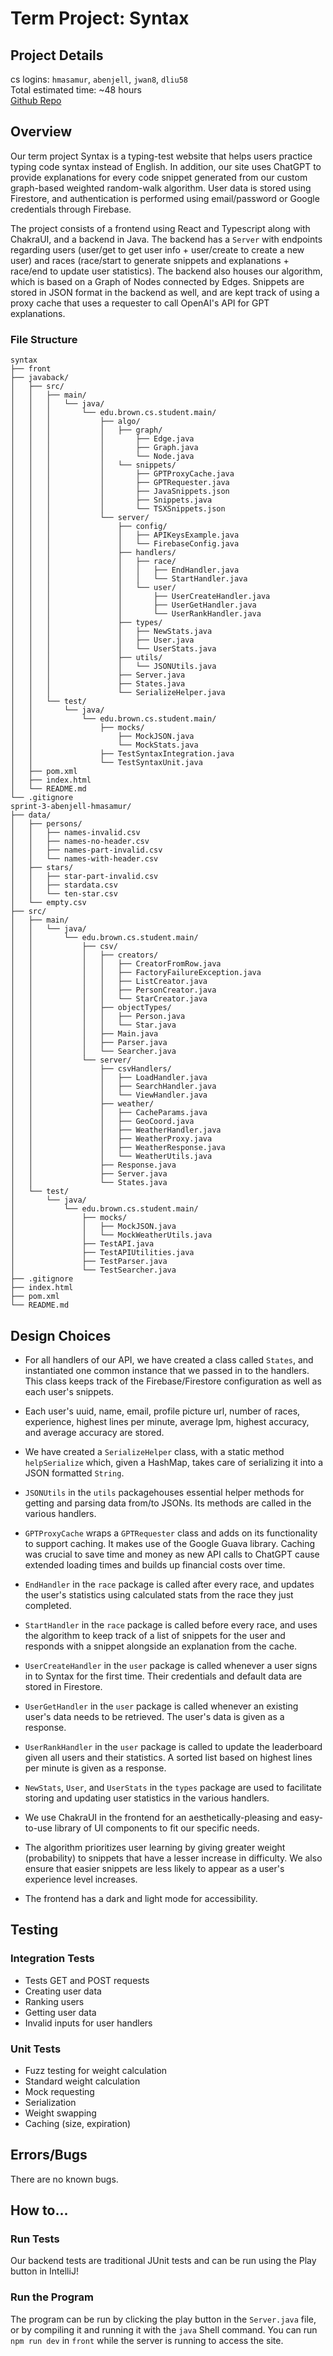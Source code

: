 # Term Project: Syntax


## Project Details
cs logins: `hmasamur`, `abenjell`, `jwan8`, `dliu58` <br />
Total estimated time: ~48 hours <br />
[Github Repo](https://github.com/Syntax-App/syntax)  <br />

## Overview
Our term project Syntax is a typing-test website that helps users practice typing code syntax
instead of English. In addition, our site uses ChatGPT to provide explanations for every code
snippet generated from our custom graph-based weighted random-walk algorithm. User data
is stored using Firestore, and authentication is performed using email/password or Google
credentials through Firebase.

The project consists of a frontend using React and Typescript along with ChakraUI, and a backend
in Java.
The backend has a `Server` with endpoints regarding users (user/get to get user info + user/create
to create a new user) and races (race/start to generate snippets and explanations + race/end
to update user statistics). The backend also houses our algorithm, which is based on a Graph
of Nodes connected by Edges. Snippets are stored in JSON format in the backend as well, and are
kept track of using a proxy cache that uses a requester to call OpenAI's API for GPT explanations.

### File Structure
```
syntax
├── front
├── javaback/
│   ├── src/
│   │   ├── main/
│   │   │   └── java/
│   │   │       └── edu.brown.cs.student.main/
│   │   │           ├── algo/
│   │   │           │   ├── graph/
│   │   │           │       ├── Edge.java
│   │   │           │       ├── Graph.java
│   │   │           │       └── Node.java
│   │   │           │   └── snippets/
│   │   │           │       ├── GPTProxyCache.java
│   │   │           │       ├── GPTRequester.java
│   │   │           │       ├── JavaSnippets.json
│   │   │           │       ├── Snippets.java
│   │   │           │       └── TSXSnippets.json
│   │   │           └── server/
│   │   │               ├── config/
│   │   │               │   ├── APIKeysExample.java
│   │   │               │   └── FirebaseConfig.java
│   │   │               ├── handlers/
│   │   │               │   ├── race/
│   │   │               │   │   ├── EndHandler.java
│   │   │               │   │   └── StartHandler.java
│   │   │               │   └── user/
│   │   │               │       ├── UserCreateHandler.java
│   │   │               │       ├── UserGetHandler.java
│   │   │               │       └── UserRankHandler.java
│   │   │               ├── types/
│   │   │               │   ├── NewStats.java
│   │   │               │   ├── User.java
│   │   │               │   └── UserStats.java
│   │   │               ├── utils/
│   │   │               │   └── JSONUtils.java
│   │   │               ├── Server.java
│   │   │               ├── States.java
│   │   │               └── SerializeHelper.java
│   │   └── test/
│   │       └── java/
│   │           └── edu.brown.cs.student.main/
│   │               ├── mocks/
│   │                   ├── MockJSON.java
│   │                   └── MockStats.java
│   │               ├── TestSyntaxIntegration.java
│   │               └── TestSyntaxUnit.java
│   ├── pom.xml
│   ├── index.html
│   └── README.md                  
└── .gitignore
sprint-3-abenjell-hmasamur/
├── data/
│   ├── persons/
│   │   ├── names-invalid.csv
│   │   ├── names-no-header.csv
│   │   ├── names-part-invalid.csv
│   │   └── names-with-header.csv
│   ├── stars/
│   │   ├── star-part-invalid.csv
│   │   ├── stardata.csv
│   │   └── ten-star.csv
│   └── empty.csv
├── src/
│   ├── main/
│   │   └── java/
│   │       └── edu.brown.cs.student.main/
│   │           ├── csv/
│   │           │   ├── creators/
│   │           │   │   ├── CreatorFromRow.java
│   │           │   │   ├── FactoryFailureException.java
│   │           │   │   ├── ListCreator.java
│   │           │   │   ├── PersonCreator.java
│   │           │   │   └── StarCreator.java
│   │           │   ├── objectTypes/
│   │           │   │   ├── Person.java
│   │           │   │   └── Star.java
│   │           │   ├── Main.java
│   │           │   ├── Parser.java
│   │           │   └── Searcher.java
│   │           └── server/
│   │               ├── csvHandlers/
│   │               │   ├── LoadHandler.java
│   │               │   ├── SearchHandler.java
│   │               │   └── ViewHandler.java
│   │               ├── weather/
│   │               │   ├── CacheParams.java
│   │               │   ├── GeoCoord.java
│   │               │   ├── WeatherHandler.java
│   │               │   ├── WeatherProxy.java
│   │               │   ├── WeatherResponse.java
│   │               │   └── WeatherUtils.java
│   │               ├── Response.java
│   │               ├── Server.java
│   │               └── States.java
│   └── test/
│       └── java/
│           └── edu.brown.cs.student.main/
│               ├── mocks/
│               │   ├── MockJSON.java
│               │   └── MockWeatherUtils.java
│               ├── TestAPI.java
│               ├── TestAPIUtilities.java
│               ├── TestParser.java
│               └── TestSearcher.java
├── .gitignore
├── index.html
├── pom.xml
└── README.md
```

## Design Choices

- For all handlers of our API, we have created a class called `States`,
and instantiated one common instance that we passed in to the handlers.
This class keeps track of the Firebase/Firestore configuration as well as
each user's snippets.

- Each user's uuid, name, email, profile picture url, number of races, experience,
highest lines per minute, average lpm, highest accuracy, and average accuracy are
stored.

- We have created a `SerializeHelper` class, with a static method `helpSerialize` which, 
given a HashMap, takes care of serializing it into a JSON formatted `String`.

- `JSONUtils` in the `utils` packagehouses essential helper methods for getting 
and parsing data from/to JSONs. Its methods are called in the various handlers.

- `GPTProxyCache` wraps a `GPTRequester` class and adds on its functionality
to support caching. It makes use of the Google Guava library. Caching was crucial to save
time and money as new API calls to ChatGPT cause extended loading times and builds up financial
costs over time.

- `EndHandler` in the `race` package is called after every race, and updates the user's statistics
using calculated stats from the race they just completed.

- `StartHandler` in the `race` package is called before every race, and uses the algorithm to
keep track of a list of snippets for the user and responds with a snippet alongside an explanation
from the cache.

- `UserCreateHandler` in the `user` package is called whenever a user signs in to Syntax for the
first time. Their credentials and default data are stored in Firestore.

- `UserGetHandler` in the `user` package is called whenever an existing user's data needs to be
retrieved. The user's data is given as a response.

- `UserRankHandler` in the `user` package is called to update the leaderboard given all users and
their statistics. A sorted list based on highest lines per minute is given as a response.

- `NewStats`, `User`, and `UserStats` in the `types` package are used to facilitate storing and
updating user statistics in the various handlers.

- We use ChakraUI in the frontend for an aesthetically-pleasing and easy-to-use library of
  UI components to fit our specific needs.

- The algorithm prioritizes user learning by giving greater weight (probability) to snippets
  that have a lesser increase in difficulty. We also ensure that easier snippets are less likely
  to appear as a user's experience level increases.

- The frontend has a dark and light mode for accessibility.

## Testing

### Integration Tests
- Tests GET and POST requests
- Creating user data
- Ranking users
- Getting user data
- Invalid inputs for user handlers

### Unit Tests
- Fuzz testing for weight calculation
- Standard weight calculation
- Mock requesting
- Serialization
- Weight swapping
- Caching (size, expiration)

## Errors/Bugs
There are no known bugs.

## How to...
### Run Tests
Our backend tests are traditional JUnit tests and can be run using the Play button in IntelliJ!

### Run the Program
The program can be run by clicking the play button in the `Server.java` file,
or by compiling it and running it with the `java` Shell command.
You can run `npm run dev` in `front` while the server is running to access the site.